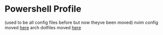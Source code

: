 # Powershell Profile

(used to be all config files before but now theyve been moved)
nvim config moved [here](https://github.com/starstalker9160/nvim)
arch dotfiles moved [here](https://github.com/starstalker9160/dotfiles)
